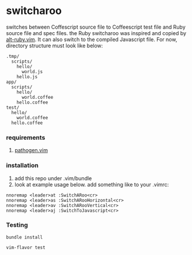 # switcharoo

switches between Coffescript source file to Coffeescript test file and Ruby source file and spec files. the Ruby switcharoo was inspired and copied by [alt-ruby.vim](https://github.com/clembradley/alt-ruby). It can also switch to the compiled Javascript file. For now, directory structure must look like below:

```
.tmp/
  scripts/
    hello/
      world.js
    hello.js
app/
  scripts/
    hello/
      world.coffee
    hello.coffee
test/
  hello/
    world.coffee
  hello.coffee
```

### requirements
  1. [pathogen.vim](https://github.com/tpope/vim-pathogen)

### installation
  1. add this repo under .vim/bundle
  2. look at example usage below. add something like to your .vimrc:

```
nnoremap <leader>at :SwitchARoo<cr>
nnoremap <leader>as :SwitchARooHorizontal<cr>
nnoremap <leader>av :SwitchARooVertical<cr>
nnoremap <leader>aj :SwitchToJavascript<cr>
```

### Testing

`bundle install`

`vim-flavor test`
